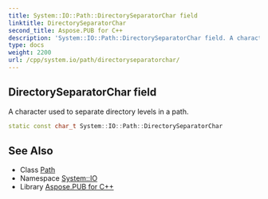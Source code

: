 ```yaml
---
title: System::IO::Path::DirectorySeparatorChar field
linktitle: DirectorySeparatorChar
second_title: Aspose.PUB for C++
description: 'System::IO::Path::DirectorySeparatorChar field. A character used to separate directory levels in a path in C++.'
type: docs
weight: 2200
url: /cpp/system.io/path/directoryseparatorchar/
---
```

## DirectorySeparatorChar field


A character used to separate directory levels in a path.

```cpp
static const char_t System::IO::Path::DirectorySeparatorChar
```

## See Also

* Class [Path](../)
* Namespace [System::IO](../../)
* Library [Aspose.PUB for C++](../../../)
